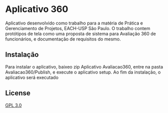 # Aplicativo 360

Aplicativo desenvolvido como trabalho para a matéria de Prática e Gerenciamento de Projetos, EACH-USP São Paulo. O trabalho contem protótipos de tela como uma proposta de sistema para Avaliação 360 de funcionários, e documentação de requisitos do mesmo.

## Instalação

Para instalar o aplicativo, baixeo zip Aplicativo Avaliacao360, entre na pasta Avaliacao360/Publish, e execute o aplicativo setup. Ao fim da instalação, o aplicativo será executado

## License
[GPL 3.0](https://www.gnu.org/licenses/gpl-3.0.html)